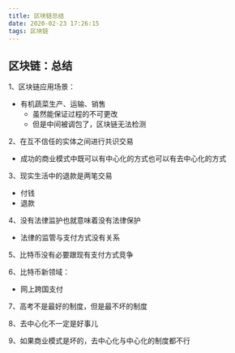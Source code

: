 ```yaml
---
title: 区块链总结
date: 2020-02-23 17:26:15
tags: 区块链
---
```


## 区块链：总结

1、区块链应用场景：

- 有机蔬菜生产、运输、销售
  - 虽然能保证过程的不可更改
  - 但是中间被调包了，区块链无法检测

2、在互不信任的实体之间进行共识交易

- 成功的商业模式中既可以有中心化的方式也可以有去中心化的方式

3、现实生活中的退款是两笔交易

- 付钱
- 退款

4、没有法律监护也就意味着没有法律保护

- 法律的监管与支付方式没有关系

5、比特币没有必要跟现有支付方式竞争

6、比特币新领域：

- 网上跨国支付

7、高考不是最好的制度，但是最不坏的制度

8、去中心化不一定是好事儿

9、如果商业模式是坏的，去中心化与中心化的制度都不行